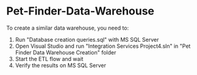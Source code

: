 # Pet-Finder-Data-Warehouse
To create a similar data warehouse, you need to:
1. Run "Database creation queries.sql" with MS SQL Server
2. Open Visual Studio and run "Integration Services Project4.sln" in "Pet Finder Data Warehouse Creation" folder
3. Start the ETL flow and wait
4. Verify the results on MS SQL Server
